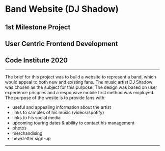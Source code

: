 # Band Website (DJ Shadow)

## 1st Milestone Project

## User Centric Frontend Development

## Code Institute 2020

---

The brief for this project was to build a website to represent a band, which would
appeal to both new and existing fans. The music artist DJ Shadow was chosen as the
subject for this purpose. The design was based on user experience priciples and a
responsive mobile first method was employed. The purpose of the wesite is to provide
fans with:

* useful and appealing information about the artist
* links to samples of his music (videos/spotify)
* links to his social media
* upcoming touring dates & ability to contact his management
* photos
* merchandising
* newsletter sign-up

---


